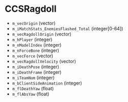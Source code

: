 # CCSRagdoll

* `m_vecOrigin` (vector)
* `m_iMatchStats_EnemiesFlashed_Total` (integer[0-64])
* `m_vecRagdollOrigin` (vector)
* `m_hPlayer` (integer)
* `m_nModelIndex` (integer)
* `m_nForceBone` (integer)
* `m_vecForce` (vector)
* `m_vecRagdollVelocity` (vector)
* `m_iDeathPose` (integer)
* `m_iDeathFrame` (integer)
* `m_iTeamNum` (integer)
* `m_bClientSideAnimation` (integer)
* `m_flDeathYaw` (float)
* `m_flAbsYaw` (float)